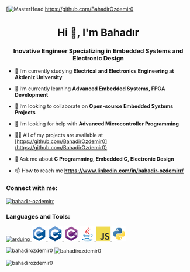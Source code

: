 [![MasterHead](https://hizliresim.com/n0vhb7v)
https://github.com/BahadirOzdemir0<h1 align="center">Hi 👋, I'm Bahadır</h1>
<h3 align="center">Inovative Engineer Specializing in Embedded Systems and Electronic Design</h3>

- 🔭 I’m currently studying **Electrical and Electronics Engineering at Akdeniz University**

- 🌱 I’m currently learning **Advanced Embedded Systems, FPGA Development**

- 👯 I’m looking to collaborate on **Open-source Embedded Systems Projects**

- 🤝 I’m looking for help with **Advanced Microcontroller Programming**

- 👨‍💻 All of my projects are available at [https://github.com/BahadirOzdemir0](https://github.com/BahadirOzdemir0)

- 💬 Ask me about **C Programming, Embedded C, Electronic Design**

- 📫 How to reach me **https://www.linkedin.com/in/bahadir-ozdemirr/**

<h3 align="left">Connect with me:</h3>
<p align="left">
<a href="https://linkedin.com/in/bahadir-ozdemirr" target="blank"><img align="center" src="https://raw.githubusercontent.com/rahuldkjain/github-profile-readme-generator/master/src/images/icons/Social/linked-in-alt.svg" alt="bahadir-ozdemirr" height="30" width="40" /></a>
</p>
<h3 align="left">Languages and Tools:</h3>
<p align="left"> <a href="https://www.arduino.cc/" target="_blank" rel="noreferrer"> <img src="https://cdn.worldvectorlogo.com/logos/arduino-1.svg" alt="arduino" width="40" height="40"/> </a> <a href="https://www.cprogramming.com/" target="_blank" rel="noreferrer"> <img src="https://raw.githubusercontent.com/devicons/devicon/master/icons/c/c-original.svg" alt="c" width="40" height="40"/> </a> <a href="https://www.w3schools.com/cpp/" target="_blank" rel="noreferrer"> <img src="https://raw.githubusercontent.com/devicons/devicon/master/icons/cplusplus/cplusplus-original.svg" alt="cplusplus" width="40" height="40"/> </a> <a href="https://www.w3schools.com/cs/" target="_blank" rel="noreferrer"> <img src="https://raw.githubusercontent.com/devicons/devicon/master/icons/csharp/csharp-original.svg" alt="csharp" width="40" height="40"/> </a> <a href="https://www.java.com" target="_blank" rel="noreferrer"> <img src="https://raw.githubusercontent.com/devicons/devicon/master/icons/java/java-original.svg" alt="java" width="40" height="40"/> </a> <a href="https://developer.mozilla.org/en-US/docs/Web/JavaScript" target="_blank" rel="noreferrer"> <img src="https://raw.githubusercontent.com/devicons/devicon/master/icons/javascript/javascript-original.svg" alt="javascript" width="40" height="40"/> </a> <a href="https://www.python.org" target="_blank" rel="noreferrer"> <img src="https://raw.githubusercontent.com/devicons/devicon/master/icons/python/python-original.svg" alt="python" width="40" height="40"/> </a> </p>

<p><img align="left" src="https://github-readme-stats.vercel.app/api/top-langs?username=bahadirozdemir0&show_icons=true&locale=en&layout=compact" alt="bahadirozdemir0" /></p>

<p>&nbsp;<img align="center" src="https://github-readme-stats.vercel.app/api?username=bahadirozdemir0&show_icons=true&locale=en" alt="bahadirozdemir0" /></p>

<p><img align="center" src="https://github-readme-streak-stats.herokuapp.com/?user=bahadirozdemir0&" alt="bahadirozdemir0" /></p>
